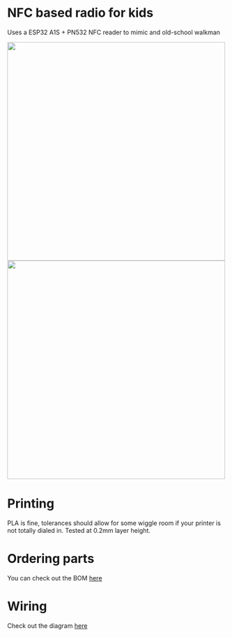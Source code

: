 # NFC based radio for kids

Uses a ESP32 A1S + PN532 NFC reader to mimic and old-school walkman

<img src="https://github.com/user-attachments/assets/a9f5c5d3-2e27-4fe0-b451-c024aa19bd1c" width="500">
<br/>
<img src="https://github.com/user-attachments/assets/28908ec0-2d63-413b-8d3d-23cb4a0d11ae" width="500">

# Printing

PLA is fine, tolerances should allow for some wiggle room if your printer is not totally dialed in. Tested at 0.2mm layer height.

# Ordering parts

You can check out the BOM [here](./docs/BOM.md)

# Wiring

Check out the diagram [here](./docs/wiring.md)

